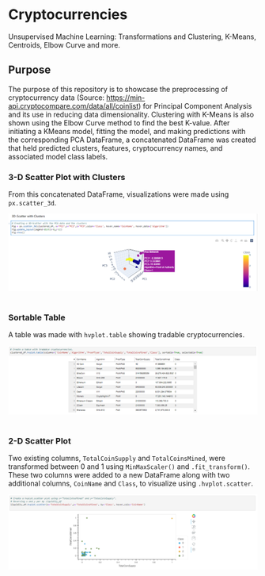 # Cryptocurrencies
Unsupervised Machine Learning: Transformations and Clustering, K-Means, Centroids, Elbow Curve and more.<br>

## Purpose<br>

The purpose of this repository is to showcase the preprocessing of cryptocurrency data (Source: https://min-api.cryptocompare.com/data/all/coinlist) for Principal Component Analysis and its use in reducing data dimensionality. Clustering with K-Means is also shown using the Elbow Curve method to find the best K-value. After initiating a KMeans model, fitting the model, and making predictions with the corresponding PCA DataFrame, a concatenated DataFrame was created that held predicted clusters, features, cryptocurrency names, and associated model class labels. <br>

### 3-D Scatter Plot with Clusters<br>

From this concatenated DataFrame, visualizations were made using `px.scatter_3d`.<br>

![3d_clusters](https://github.com/derekhuggens/Cryptocurrencies/blob/b39054287ed9f54f3cc34c10f436e31eea853839/README_IMAGES/3d_scatter_clusters.png)<br><br>

### Sortable Table<br>

A table was made with `hvplot.table` showing tradable cryptocurrencies.<br>

![hvplot.table](https://github.com/derekhuggens/Cryptocurrencies/blob/b39054287ed9f54f3cc34c10f436e31eea853839/README_IMAGES/hvplot.table.png)<br><br>

### 2-D Scatter Plot

Two existing columns, `TotalCoinSupply` and `TotalCoinsMined`, were transformed between 0 and 1 using `MinMaxScaler()` and `.fit_transform()`. These two columns were added to a new DataFrame along with two additional columns, `CoinName` and `Class`, to visualize using `.hvplot.scatter`.

![hvplot.scatter](https://github.com/derekhuggens/Cryptocurrencies/blob/b39054287ed9f54f3cc34c10f436e31eea853839/README_IMAGES/hvplot.scatter.png)
